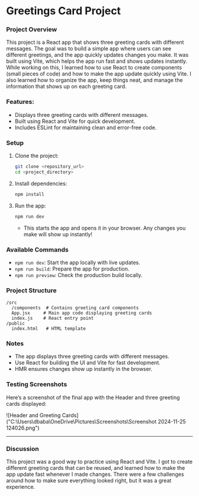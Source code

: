 # Greetings Card Project

### Project Overview

This project is a React app that shows three greeting cards with different messages. The goal was to build a simple app where users can see different greetings, and the app quickly updates changes you make. It was built using Vite, which helps the app run fast and shows updates instantly.
                While working on this, I learned how to use React to create components (small pieces of code) and how to make the app update quickly using Vite. I also learned how to organize the app, keep things neat, and manage the information that shows up on each greeting card.


### Features:
- Displays three greeting cards with different messages.
- Built using React and Vite for quick development.
- Includes ESLint for maintaining clean and error-free code.

### Setup

1. Clone the project:
   ```bash
   git clone <repository_url>
   cd <project_directory>
   ```

2. Install dependencies:
   ```bash
   npm install
   ```

3. Run the app:
   ```bash
   npm run dev
   ```
   - This starts the app and opens it in your browser. Any changes you make will show up instantly!

### Available Commands

- `npm run dev`: Start the app locally with live updates.
- `npm run build`: Prepare the app for production.
- `npm run preview`: Check the production build locally.

### Project Structure

```
/src
  /components  # Contains greeting card components
  App.jsx     # Main app code displaying greeting cards
  index.js    # React entry point
/public
  index.html   # HTML template
```

### Notes

- The app displays three greeting cards with different messages.
- Use React for building the UI and Vite for fast development.
- HMR ensures changes show up instantly in the browser.


### Testing Screenshots

Here’s a screenshot of the final app with the Header and three greeting cards displayed:

![Header and Greeting Cards]("C:\Users\dbaba\OneDrive\Pictures\Screenshots\Screenshot 2024-11-25 124026.png")

--- 


### Discussion

This project was a good way to practice using React and Vite. I got to create different greeting cards that can be reused, and learned how to make the app update fast whenever I made changes. There were a few challenges around how to make sure everything looked right, but it was a great experience.


